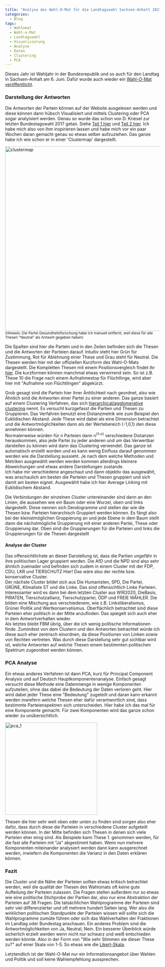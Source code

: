 ```yaml
---
title: "Analyse des Wahl-O-Mat für die Landtagswahl Sachsen-Anhalt 2021"
categories:
  - Blog
tags:
  - Wahlomat
  - Wahl-o-Mat
  - Landtagswahl
  - Visualisierung
  - Analyse
  - Daten
  - Clustering
  - PCA
---
```


Dieses Jahr ist Wahljahr in der Bundesrepublik und so auch für den Landtag in Sachsen-Anhalt am 6. Juni.
Dafür wurde auch wieder ein [Wahl-O-Mat veröffentlicht](https://www.wahl-o-mat.de/sachsenanhalt2021/app/main_app.html).

### Darstellung der Antworten
Die Antworten der Partein können auf der Website ausgelesen werden und diese können dann hübsch Visualisiert und mittels Clustering oder PCA sogar analyisiert werden. Genau so wurde das schon von D. Kriesel zur letzten
Bundestagswahl 2017 getan. Siehe [Teil 1 hier](https://www.dkriesel.com/blog/2017/0903_auswertung_des_wahl-o-mats_zu_einer_parteienlandkarte) und 
[Teil 2 hier](https://www.dkriesel.com/blog/2017/0904_wahl-o-mat-auswertung_teil_2_thesen-_und_parteienverwandtschaften). Ich habe mich also von ihm inspirieren lassen 
und habe mich vor ein paar Wochen daran gemacht genau so etwas selber aufzuziehen. Das ganze habe ich wie schon er in einer 'Clustermap' dargestellt.

<img src="https://user-images.githubusercontent.com/9419801/118012930-df98fb80-b351-11eb-84a1-5940b64a0f70.png" alt="clustermap" width="600"/>
<sup>(Hinweis: Die Partei Gesundheitsforschung habe ich manuell entfernt, weil diese für alle Thesen "Neutral" als Antwort gegeben haben)</sup>

Die Spalten sind hier die Partein und in den Zeilen befinden sich die Thesen und die Antworten der Parteien darauf.
Intuitiv steht hier Grün für Zustimmung, Rot für Ablehnung einer These und Grau steht für Neutral. Die Thesen werden hier mit der offiziellen Kurzform des Wahl-O-Mats dargestellt.
Die Kompletten Thesen mit einem Positionsvergleich findet ihr [hier](https://www.wahl-o-mat.de/sachsenanhalt2021/PositionsVergleichSachsenAnhalt2021.pdf). Die kurzformen können manchmal etwas verwirrend sein. So ist z.B. These 10 die Frage nach einem Aufnahmestop für Flüchtlinge, wird aber hier mit "Aufnahme von Flüchtlingen" abgekürzt. 

Grob gesagt sind die Partein hier ihrer Änhlichkeit nach geordnet, also wie Ähnlich sind die Antworten einer Partei zu einer anderen. Das ganze basiert auf einem Clustering Verfahren, das sich [hierarchical/agglomerative clustering](https://de.wikipedia.org/wiki/Hierarchische_Clusteranalyse) nennt. Es versucht kurzgefasst die Partien und Thesen zu Gruppieren. Das Verfahren benutzt eine Distanzmetrik wie zum Beispiel den Euklidischen Abstand. Jede These wird dabei als eine Dimension betrachtet und die Antwortmöglichkeiten dann als der Wertebereich (-1,0,1) den diese annehmen können.  
Normalerweise würden für n Parteien dann n<sup>(1-n)</sup> verschiedene Distanzen herauskommen, also jede Partei zu jeder anderen und um das Verwertbar darstellen zu können wird dann das Clustering verwendet. Das ganze ist automatisch erstellt worden und es kann wenig Einfluss darauf genommen werden wie die Darstellung aussieht. Je nach dem welche Methoden und Metriken ausgewählt werden werden kommen allerdings kleinere Abweichungen und etwas andere Darstellungen zustande.  
Ich habe mir verschiedene angeschaut und dann objektiv das ausgewählt, was anschaulich am besten die Parteien und Thesen gruppiert und sich damit am besten eignet. Ausgewählt habe ich hier Average Linking mit Euklidischem Abstand.

Die Verbindungen der einzelnen Cluster untereinander sind dann an den Linien, die aussehen wie ein Baum oder eine Wurzel, oben und links dargestellt.
Diese nennen sich Dendogramme und stellen dar wie die Thesen bzw. Parteien hierarchisch Gruppiert werden können. Es fängt also bei der kleinstmöglichen Gruppierung an und jede
Ebene in dem Baum stellt dann die nächstmögliche Gruppierung mit einer anderen Partei, These oder Gruppierung dar. Oben sind die Gruppierungen für die Parteien und links die Gruppierungen für die Thesen dargestellt

#### Analyse der Cluster

Das offensichtlichste an dieser Darstellung ist, dass die Partien ungefähr in ihre politischen Lager gruppiert werden. Die AfD und die NPD sind also sehr ähnlich zueinader und befinden sich zudem in einem Cluster mit der FDP, CDU, LKR und TIERSCHUTZ Hier! Das wäre also der rechte bzw. konservative Cluster.  
Der nächste Cluster bildet sich aus Die Humanisten, SPD, Die Partei, GRÜNE, Klimaliste ST und die Linke. Das sind offensichtlich Linke Parteien.
Interessanter wird es dann bei dem letzten Cluster aus WIR2020, DieBasis, PIRATEN, Tierschutzallianz, Tierschutzpartei, ÖDP und FREIE WÄHLER. Die bilden eine Mischung aus verschiedenem, wie z.B. Linksliberalismus, Grüner Politik und Wertkonservatismus. Oberflächlich betrachtet sind diese Parteien eher politisch in der Mitte anzufinden. Das spiegelt sich auch eher in dem Antwortverhalten wieder.  
Als letztes bleibt FBM übrig, über die ich wenig politische Informationen finde. Zumindest von dem Clustern und den Antworten betrachtet würde ich diese auch eher zentrisch einordnen, da diese Positionen von Linken sowie von Rechten vertreten.
Was durch diese Darstellung sehr gut sichtbar wird ist, welche Antworten auf welche Thesen einem bestimmten politischen Spektrum zugeordnet werden können.

### PCA Analyse

Ein etwas anderes Verfahren ist dann PCA, kurz für Principal Component Analysis und auf Deutsch Hauptkomponentenanalyse. Einfach gesagt versucht diese Methode eine Datenmenge in wenige Komponenten aufzuteilen, ohne das dabei die Bedeutung der Daten verloren geht. Hier wird dabei jeder These eine "Bedeutung" zugeteilt und daran kann erkannt werden inwiefern welche Thesen eher dafür verantwortlich sind, dass bestimmte Parteienspektren sich unterscheiden. Hier habe ich das mal für eine Komponente gemacht. Für zwei Komponenten wird das ganze schon wieder zu unübersichtlich.

<img src="https://user-images.githubusercontent.com/9419801/118012575-8335dc00-b351-11eb-8949-3692d9d85f99.png" alt="pca_1" width="300"/>

Thesen die hier sehr weit oben oder unten zu finden sind sorgen also eher dafür, dass durch diese die Parteien in verschiedene Cluster aufgeteilt werden können. In der Mitte befinden sich Thesen in denen sich viele Parteien eher einig sind. Als Beispiele kann These 1. genommen werden, für die fast alle Parteien mit "Ja" abgestimmt haben.
Wenn nun mehrere Komponenten miteinander analysiert werden dann kann ausgerechnet werden, inwiefern die Komponenten die Varianz in den Daten erklären können.



### Fazit
Die Cluster und die Nähe der Parteien sollten etwas kritisch betrachtet werden, weil die qualität der Thesen des Wahlomats oft keine gute Aufteilung der Parteien zulassen. 
Die Fragen stellen außerdem nur so etwas wie eine politische Stichprobe der Partien dar, also nur eine Abstraktion der Parteien auf 38 Fragen. Die tatsächlichen Wahlprogramme der Parteien sind sehr viel differenzierter und oft mehrere hundert Seiten lang. Wer also die wirklichen politischen Standpunkte der Parteien wissen will sollte sich die Wahlprogramme zumüte führen oder sich das Wahlverhalten der Fraktionen im Landtag oder Bundestag anschauen.
Ein anderes Problem sind die Antwortmöglichkeiten von Ja, Neutral, Nein. Ein besserer Überblick würde sicherlich erzielt werden wenn nicht nur schwarz und weiß entschieden werden könnte. Also in der Form von "Wie sehr Stimmen sie dieser These zu?" auf einer Skala von 1-5. So etwas wie die [Likert-Skala](https://de.wikipedia.org/wiki/Likert-Skala).

Letztendlich ist der Wahl-O-Mat nur ein Informationsangebot über Wahlen und Politik und soll keine Wahlempfehlung aussprechen.



